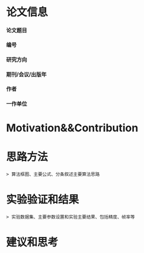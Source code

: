 # 论文信息
#### 论文题目
#### 编号
#### 研究方向
#### 期刊/会议/出版年
#### 作者
#### 一作单位
# Motivation&&Contribution
# 思路方法
	> 算法框图、主要公式、分条叙述主要算法思路
# 实验验证和结果
	> 实验数据集、主要参数设置和实验主要结果、包括精度、帧率等
# 建议和思考
